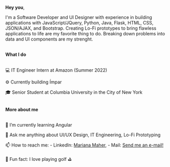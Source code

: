 <b>Hey you</b>,

I'm a Software Developer and UI Designer with experience in building applications with JavaScript/JQuery, Python, Java, Flask, HTML, CSS, JSON/AJAX, and Bootstrap. Creating Lo-Fi prototypes to bring flawless applications to life are my favorite thing to do. Breaking down problems into data and UI components are my strenght. 

<br>
<b>What I do</b>
<br></br>

💻 IT Engineer Intern at Amazon (Summer 2022)

⚙️ Currently building Ímpar

🎓 Senior Student at Columbia University in the City of New York 

<br>
<b>More about me</b>
<br></br>

🌱 I’m currently learning Angular

💬 Ask me anything about UI/UX Design, IT Engineering, Lo-Fi Prototyping 

📫 How to reach me: - LinkedIn: [Mariana Maher](https://linkedin.com/in/marianamaher/), - Mail: [Send me an e-mail!](mailto:mariana.maherr@gmail.com)

🔎 Fun fact: I love playing golf ⛳️

<!---
marianamaher/marianamaher is a ✨ special ✨ repository because its `README.md` (this file) appears on your GitHub profile.
You can click the Preview link to take a look at your changes.
--->



